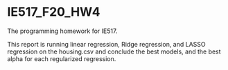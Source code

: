# IE517_F20_HW4
The programming homework for IE517. 

This report is running linear regression, Ridge regression, and LASSO regression on the housing.csv and conclude the best models, and the best alpha for each regularized regression.
